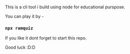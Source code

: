 This is a cli tool i build using node for educational purspose.

You can play it by -

### `npx ramquiz`

If you like it dont forget to start this repo.

Good luck :D:D
